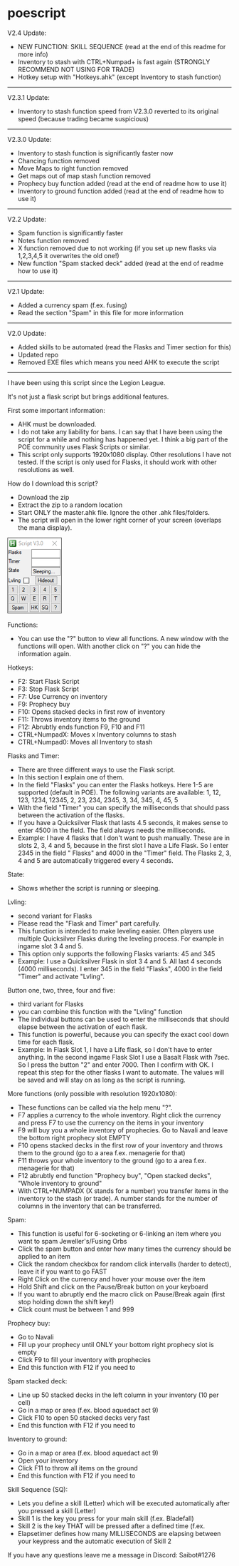 # poescript

V2.4 Update:

- NEW FUNCTION: SKILL SEQUENCE (read at the end of this readme for more info)
- Inventory to stash with CTRL+Numpad+ is fast again (STRONGLY RECOMMEND NOT USING FOR TRADE)
- Hotkey setup with "Hotkeys.ahk" (except Inventory to stash function)

--------------------------------------------------------------------------------------------------------------------

V2.3.1 Update:

- Inventory to stash function speed from V2.3.0 reverted to its original speed (because trading became suspicious)

--------------------------------------------------------------------------------------------------------------------

V2.3.0 Update:

- Inventory to stash function is significantly faster now
- Chancing function removed
- Move Maps to right function removed
- Get maps out of map stash function removed
- Prophecy buy function added (read at the end of readme how to use it)
- Inventory to ground function added (read at the end of readme how to use it)

--------------------------------------------------------------------------------------------------------------------

V2.2 Update:

- Spam function is  significantly faster
- Notes function removed
- X function removed due to not working (if you set up new flasks via 1,2,3,4,5 it overwrites the old one!)
- New function "Spam stacked deck" added (read at the end of readme how to use it)

--------------------------------------------------------------------------------------------------------------------

V2.1 Update:

- Added a currency spam (f.ex. fusing)
- Read the section "Spam" in this file for more information

--------------------------------------------------------------------------------------------------------------------

V2.0 Update:

- Added skills to be automated (read the Flasks and Timer section for this)
- Updated repo
- Removed EXE files which means you need AHK to execute the script

--------------------------------------------------------------------------------------------------------------------

I have been using this script since the Legion League.

It's not just a flask script but brings additional features.

First some important information:

- AHK must be downloaded.
- I do not take any liability for bans. I can say that I have been using the script for a while and nothing has happened yet. I think a big part of the POE community uses Flask Scripts or similar.
- This script only supports 1920x1080 display. Other resolutions I have not tested. If the script is only used for Flasks, it should work with other resolutions as well.

How do I download this script?

- Download the zip
- Extract the zip to a random location
- Start ONLY the master.ahk file. Ignore the other .ahk files/folders.
- The script will open in the lower right corner of your screen (overlaps the mana display).

![snapshot](https://github.com/cmonBruuh/poescript/blob/master/Snapshot.PNG?raw=true)

Functions:

- You can use the "?" button to view all functions. A new window with the functions will open. With another click on "?" you can hide the information again.

Hotkeys:
- F2: Start Flask Script
- F3: Stop Flask Script
- F7: Use Currency on inventory
- F9: Prophecy buy
- F10: Opens stacked decks in first row of inventory
- F11: Throws inventory items to the ground
- F12: Abrubtly ends function F9, F10 and F11
- CTRL+NumpadX: Moves x Inventory columns to stash
- CTRL+Numpad0: Moves all Inventory to stash

Flasks and Timer:
- There are three different ways to use the Flask script.
- In this section I explain one of them.
- In the field "Flasks" you can enter the Flasks hotkeys. Here 1-5 are supported (default in POE). The following variants are available:
1, 12, 123, 1234, 12345, 2, 23, 234, 2345, 3, 34, 345, 4, 45, 5
- With the field "Timer" you can specify the milliseconds that should pass between the activation of the flasks.
- If you have a Quicksilver Flask that lasts 4.5 seconds, it makes sense to enter 4500 in the field. The field always needs the milliseconds.
- Example: I have 4 flasks that I don't want to push manually. These are in slots 2, 3, 4 and 5, because in the first slot I have a Life Flask. So I enter 2345 in the field " Flasks" and 4000 in the "Timer" field. The Flasks 2, 3, 4 and 5 are automatically triggered every 4 seconds.

State:
- Shows whether the script is running or sleeping.

Lvling:
- second variant for Flasks
- Please read the "Flask and Timer" part carefully.
- This function is intended to make leveling easier. Often players use multiple Quicksilver Flasks during the leveling process. For example in ingame slot 3 4 and 5.
- This option only supports the following Flasks variants:
45 and 345
- Example: I use a Quicksilver Flask in slot 3 4 and 5. All last 4 seconds (4000 milliseconds). I enter 345 in the field "Flasks", 4000 in the field "Timer" and activate "Lvling".

Button one, two, three, four and five:
- third variant for Flasks
- you can combine this function with the "Lvling" function
- The individual buttons can be used to enter the milliseconds that should elapse between the activation of each flask.
- This function is powerful, because you can specify the exact cool down time for each flask.
- Example: In Flask Slot 1, I have a Life flask, so I don't have to enter anything. In the second ingame Flask Slot I use a Basalt Flask with 7sec. So I press the button "2" and enter 7000. Then I confirm with OK. I repeat this step for the other flasks I want to automate. The values will be saved and will stay on as long as the script is running.

More functions (only possible with resolution 1920x1080):
- These functions can be called via the help menu "?".
- F7 applies a currency to the whole inventory. Right click the currency and press F7 to use the currency on the items in your inventory
- F9 will buy you a whole inventory of prophecies. Go to Navali and leave the bottom right prophecy slot EMPTY
- F10 opens stacked decks in the first row of your inventory and throws them to the ground (go to a area f.ex. menagerie for that)
- F11 throws your whole inventory to the ground (go to a area f.ex. menagerie for that)
- F12 abrubtly end function "Prophecy buy", "Open stacked decks", "Whole inventory to ground"
- With CTRL+NUMPADX (X stands for a number) you transfer items in the inventory to the stash (or trade). A number stands for the number of columns in the inventory that can be transferred.

Spam:
- This function is useful for 6-socketing or 6-linking an item where you want to spam Jeweller's/Fusing Orbs
- Click the spam button and enter how many times the currency should be applied to an item
- Click the random checkbox for random click intervalls (harder to detect), leave it if you want to go FAST
- Right Click on the currency and hover your mouse over the item
- Hold Shift and click on the Pause/Break button on your keyboard
- If you want to abruptly end the macro click on Pause/Break again (first stop holding down the shift key!)
- Click count must be between 1 and 999

Prophecy buy:
- Go to Navali
- Fill up your prophecy until ONLY your bottom right prophecy slot is empty
- Click F9 to fill your inventory with prophecies
- End this function with F12 if you need to

Spam stacked deck:
- Line up 50 stacked decks in the left column in your inventory (10 per cell)
- Go in a map or area (f.ex. blood aquedact act 9)
- Click F10 to open 50 stacked decks very fast
- End this function with F12 if you need to

Inventory to ground:
- Go in a map or area (f.ex. blood aquedact act 9)
- Open your inventory
- Click F11 to throw all items on the ground
- End this function with F12 if you need to

Skill Sequence (SQ):
- Lets you define a skill (Letter) which will be executed automatically after you pressed a skill (Letter)
- Skill 1 is the key you press for your main skill (f.ex. Bladefall)
- Skill 2 is the key THAT will be pressed after a defined time (f.ex. 
- Elapsetimer defines how many MILLISECONDS are elapsing between your keypress and the automatic execution of Skill 2 

If you have any questions leave me a message in Discord: Saibot#1276

